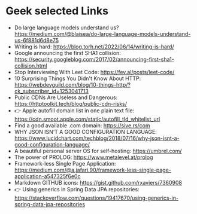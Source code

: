 
# Geek selected Links
* Do large language models understand us? https://medium.com/@blaisea/do-large-language-models-understand-us-6f881d6d8e75
* Writing is hard: https://blog.torh.net/2022/06/14/writing-is-hard/
* Google announcing the first SHA1 collision: https://security.googleblog.com/2017/02/announcing-first-sha1-collision.html
* Stop Interviewing With Leet Code: https://fev.al/posts/leet-code/
* 10 Surprising Things You Didn't Know About HTTP: https://webdevguild.com/blog/10-things-http/?ck_subscriber_id=1253041713
* Public CDNs Are Useless and Dangerous: https://httptoolkit.tech/blog/public-cdn-risks/
* :point_right: Apple autofill domain list in one plain text file: https://cdn.smoot.apple.com/static/autofill_tld_whitelist_url
* Find a good available .com domain: https://sive.rs/com
* WHY JSON ISN’T A GOOD CONFIGURATION LANGUAGE: https://www.lucidchart.com/techblog/2018/07/16/why-json-isnt-a-good-configuration-language/
* A beautiful personal server OS for self-hosting: https://umbrel.com/
* The power of PROLOG: https://www.metalevel.at/prolog
* Framework-less Single Page Application: https://medium.com/@a.jafari.90/framework-less-single-page-application-a547325f6e0c
* Markdown GITHUB icons: https://gist.github.com/rxaviers/7360908
* :point_right: Using generics in Spring Data JPA repositories: https://stackoverflow.com/questions/19417670/using-generics-in-spring-data-jpa-repositories
